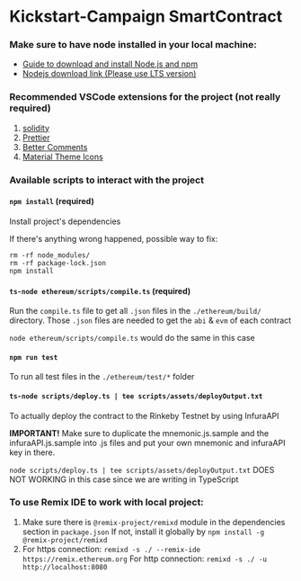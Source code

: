 # Kickstart-Campaign SmartContract

### Make sure to have node installed in your local machine:

-   [Guide to download and install Node.js and npm](https://docs.npmjs.com/downloading-and-installing-node-js-and-npm)
-   [Nodejs download link (Please use LTS version)](https://nodejs.org/en/download/)

### Recommended VSCode extensions for the project (not really required)

1. [solidity](https://marketplace.visualstudio.com/items?itemName=JuanBlanco.solidity)
2. [Prettier](https://marketplace.visualstudio.com/items?itemName=esbenp.prettier-vscode)
3. [Better Comments](https://marketplace.visualstudio.com/items?itemName=aaron-bond.better-comments)
4. [Material Theme Icons](https://marketplace.visualstudio.com/items?itemName=Equinusocio.vsc-material-theme-icons)

### Available scripts to interact with the project

#### `npm install` **(required)**

Install project's dependencies

If there's anything wrong happened, possible way to fix:

```
rm -rf node_modules/
rm -rf package-lock.json
npm install
```

#### `ts-node ethereum/scripts/compile.ts` **(required)**

Run the `compile.ts` file to get all `.json` files in the `./ethereum/build/` directory.
Those `.json` files are needed to get the `abi` & `evm` of each contract

`node ethereum/scripts/compile.ts` would do the same in this case

#### `npm run test`

To run all test files in the `./ethereum/test/*` folder

#### `ts-node scripts/deploy.ts | tee scripts/assets/deployOutput.txt`

To actually deploy the contract to the Rinkeby Testnet by using InfuraAPI

**IMPORTANT!**
Make sure to duplicate the mnemonic.js.sample and the infuraAPI.js.sample
into .js files and put your own mnemonic and infuraAPI key in there.

`node scripts/deploy.ts | tee scripts/assets/deployOutput.txt` DOES NOT WORKING
in this case since we are writing in TypeScript

### To use Remix IDE to work with local project:

1. Make sure there is `@remix-project/remixd` module in the dependencies section in `package.json`
   If not, install it globally by `npm install -g @remix-project/remixd`
2. For https connection:
   `remixd -s ./ --remix-ide https://remix.ethereum.org`
   For http connection:
   `remixd -s ./ -u http://localhost:8080`
